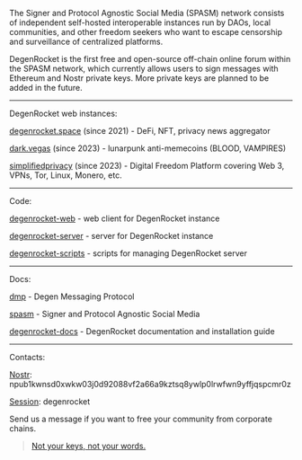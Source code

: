 The Signer and Protocol Agnostic Social Media (SPASM) network consists of independent self-hosted interoperable instances run by DAOs, local communities, and other freedom seekers who want to escape censorship and surveillance of centralized platforms.

DegenRocket is the first free and open-source off-chain online forum within the SPASM network, which currently allows users to sign messages with Ethereum and Nostr private keys. More private keys are planned to be added in the future.

---

DegenRocket web instances:

[degenrocket.space](https://degenrocket.space) (since 2021) - DeFi, NFT, privacy news aggregator

[dark.vegas](https://dark.vegas) (since 2023) - lunarpunk anti-memecoins (BLOOD, VAMPIRES)

[simplifiedprivacy](https://vid.simplifiedprivacy.com) (since 2023) - Digital Freedom Platform covering Web 3, VPNs, Tor, Linux, Monero, etc.

---

Code:

[degenrocket-web](https://github.com/degenrocket/degenrocket-web) - web client for DegenRocket instance

[degenrocket-server](https://github.com/degenrocket/degenrocket-server) - server for DegenRocket instance

[degenrocket-scripts](https://github.com/degenrocket/degenrocket-scripts) - scripts for managing DegenRocket server

---

Docs:

[dmp](https://github.com/degenrocket/dmp) - Degen Messaging Protocol

[spasm](https://github.com/degenrocket/spasm) - Signer and Protocol Agnostic Social Media

[degenrocket-docs](https://github.com/degenrocket/degenrocket-docs) - DegenRocket documentation and installation guide

---

Contacts:

[Nostr](https://satellite.earth/@npub1kwnsd0xwkw03j0d92088vf2a66a9kztsq8ywlp0lrwfwn9yffjqspcmr0z): npub1kwnsd0xwkw03j0d92088vf2a66a9kztsq8ywlp0lrwfwn9yffjqspcmr0z

[Session](https://getsession.org/): degenrocket

Send us a message if you want to free your community from corporate chains.

> [Not your keys, not your words.](https://degenrocket.space/news/0xbd934a01dc3bd9bb18)

